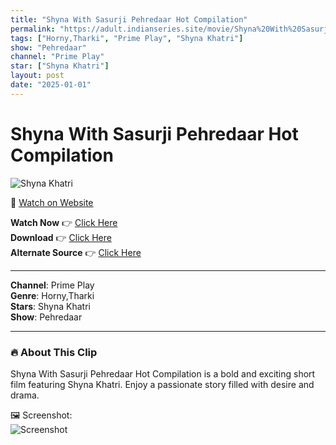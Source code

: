 ```yaml
---
title: "Shyna With Sasurji Pehredaar Hot Compilation"
permalink: "https://adult.indianseries.site/movie/Shyna%20With%20Sasurji%20Pehredaar%20Hot%20Compilation"
tags: ["Horny,Tharki", "Prime Play", "Shyna Khatri"]
show: "Pehredaar"
channel: "Prime Play"
star: ["Shyna Khatri"]
layout: post
date: "2025-01-01"
---
```


# Shyna With Sasurji Pehredaar Hot Compilation

![Shyna Khatri](https://shorts.desisins.com/wp-content/uploads/2023/07/Shyna-Pehredaar-Sasurji-PrimePlay-DesiSins.com_.jpg)

🔗 [Watch on Website](https://adult.indianseries.site/movie/Shyna%20With%20Sasurji%20Pehredaar%20Hot%20Compilation)

**Watch Now** 👉 [Click Here](https://adult.indianseries.site/movie/Shyna%20With%20Sasurji%20Pehredaar%20Hot%20Compilation)  
**Download** 👉 [Click Here](https://adult.indianseries.site/movie/Shyna%20With%20Sasurji%20Pehredaar%20Hot%20Compilation)  
**Alternate Source** 👉 [Click Here](https://adult.indianseries.site/movie/Shyna%20With%20Sasurji%20Pehredaar%20Hot%20Compilation)

---

**Channel**: Prime Play  
**Genre**: Horny,Tharki  
**Stars**: Shyna Khatri  
**Show**: Pehredaar

---

### 🔥 About This Clip

Shyna With Sasurji Pehredaar Hot Compilation is a bold and exciting short film featuring Shyna Khatri. Enjoy a passionate story filled with desire and drama.
 
🖼️ Screenshot:  
![Screenshot](https://shorts.desisins.com/wp-content/uploads/2023/07/Shyna-Pehredaar-Sasurji-PrimePlay-DesiSins.com_.jpg)
